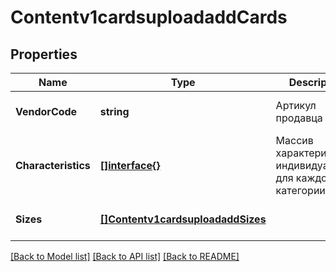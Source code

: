 # Contentv1cardsuploadaddCards

## Properties
Name | Type | Description | Notes
------------ | ------------- | ------------- | -------------
**VendorCode** | **string** | Артикул продавца | [optional] [default to null]
**Characteristics** | [**[]interface{}**](interface{}.md) | Массив характеристик, индивидуальный для каждой категории | [optional] [default to null]
**Sizes** | [**[]Contentv1cardsuploadaddSizes**](contentv1cardsuploadadd_sizes.md) |  | [optional] [default to null]

[[Back to Model list]](../README.md#documentation-for-models) [[Back to API list]](../README.md#documentation-for-api-endpoints) [[Back to README]](../README.md)

